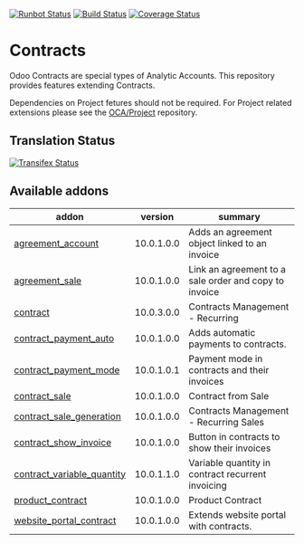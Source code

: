 [![Runbot Status](https://runbot.odoo-community.org/runbot/badge/flat/110/10.0.svg)](https://runbot.odoo-community.org/runbot/repo/github-com-oca-contract-110)
[![Build Status](https://travis-ci.org/OCA/contract.svg?branch=10.0)](https://travis-ci.org/OCA/contract)
[![Coverage Status](https://coveralls.io/repos/OCA/contract/badge.svg?branch=10.0)](https://coveralls.io/r/OCA/contract?branch=10.0)

# Contracts

Odoo Contracts are special types of Analytic Accounts.
This repository provides features extending Contracts.

Dependencies on Project fetures should not be required.
For Project related extensions please see the
[OCA/Project](https://github.com/OCA/project) repository.


## Translation Status
[![Transifex Status](https://www.transifex.com/projects/p/OCA-contract-10-0/chart/image_png)](https://www.transifex.com/projects/p/OCA-contract-10-0)

[//]: # (addons)

Available addons
----------------
addon | version | summary
--- | --- | ---
[agreement_account](agreement_account/) | 10.0.1.0.0 | Adds an agreement object linked to an invoice
[agreement_sale](agreement_sale/) | 10.0.1.0.0 | Link an agreement to a sale order and copy to invoice
[contract](contract/) | 10.0.3.0.0 | Contracts Management - Recurring
[contract_payment_auto](contract_payment_auto/) | 10.0.1.0.0 | Adds automatic payments to contracts.
[contract_payment_mode](contract_payment_mode/) | 10.0.1.0.1 | Payment mode in contracts and their invoices
[contract_sale](contract_sale/) | 10.0.1.0.0 | Contract from Sale
[contract_sale_generation](contract_sale_generation/) | 10.0.1.0.0 | Contracts Management - Recurring Sales
[contract_show_invoice](contract_show_invoice/) | 10.0.1.0.0 | Button in contracts to show their invoices
[contract_variable_quantity](contract_variable_quantity/) | 10.0.1.1.0 | Variable quantity in contract recurrent invoicing
[product_contract](product_contract/) | 10.0.1.0.0 | Product Contract
[website_portal_contract](website_portal_contract/) | 10.0.1.0.0 | Extends website portal with contracts.

[//]: # (end addons)
